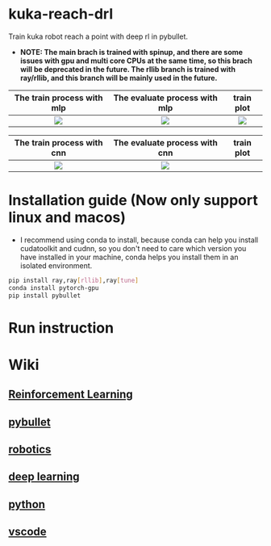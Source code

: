 # kuka-reach-drl
Train kuka robot reach a point with deep rl in pybullet.

* **NOTE: The main brach is trained with spinup, and there are some issues with gpu and multi core CPUs at the same time, so this brach will be deprecated in the future. The rllib branch is trained with ray/rllib, and this branch will be mainly used in the future.**

The train process with mlp|The evaluate process with mlp|train plot
:---------------:|:------------------:|:-------------------------:
![](https://github.com/borninfreedom/kuka-reach-drl/blob/main/pictures/reach_train_with_mlp.gif)|![](https://github.com/borninfreedom/kuka-reach-drl/blob/main/pictures/reach_result_with_mlp.gif)|![](https://github.com/borninfreedom/kuka-reach-drl/blob/main/pictures/reach_mlp_train_process.png)

The train process with cnn|The evaluate process with cnn|train plot
:---------------:|:------------------:|:-------------------------:
![](https://github.com/borninfreedom/kuka-reach-drl/blob/main/pictures/reach_train_with_cnn.gif)|![](https://github.com/borninfreedom/kuka-reach-drl/blob/main/pictures/reach_result_with_cnn.gif)|


# Installation guide (Now only support linux and macos)
* I recommend using conda to install, because conda can help you install cudatoolkit and cudnn, so you don't need to care which version you have installed in your machine, conda helps you install them in an isolated environment.

```bash
pip install ray,ray[rllib],ray[tune]
conda install pytorch-gpu
pip install pybullet
```

# Run instruction



# Wiki
## [Reinforcement Learning](https://github.com/borninfreedom/kuka-reach-drl/blob/rllib/docs/Reinforcement%20Learning.md)
## [pybullet](https://github.com/borninfreedom/kuka-reach-drl/blob/rllib/docs/pybullet.md)
## [robotics](https://github.com/borninfreedom/kuka-reach-drl/blob/rllib/docs/robotics.md)
## [deep learning](https://github.com/borninfreedom/kuka-reach-drl/blob/rllib/docs/deep_learning.md)
## [python](https://github.com/borninfreedom/kuka-reach-drl/blob/rllib/docs/python.md)
## [vscode](https://github.com/borninfreedom/kuka-reach-drl/blob/rllib/docs/vscode.md)




